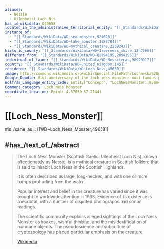 ```yaml
---
aliases:
  - Nessie
  - Uilebheist Loch Nis
has_id_wikidata: Q49658
located_in_the_administrative_territorial_entity: "[[_Standards/WikiData/WD~Highland,208279]]"
instance_of:
  - "[[_Standards/WikiData/WD~sea_monster,920028]]"
  - "[[_Standards/WikiData/WD~lake_monster,1187704]]"
  - "[[_Standards/WikiData/WD~mythical_creature,2239243]]"
historic_county: "[[_Standards/WikiData/WD~Inverness_shire,1247390]]"
different_from: "[[_Standards/WikiData/WD~Q2094195,2094195]]"
individual_of_taxon: "[[_Standards/WikiData/WD~Nessiteras,98929917]]"
country: "[[_Standards/WikiData/WD~United_Kingdom,145]]"
residence: "[[_Standards/WikiData/WD~Loch_Ness,49650]]"
image: http://commons.wikimedia.org/wiki/Special:FilePath/Lochneska%20poboba%20museumofnessie.jpg
Google_Doodle: 81st-anniversary-of-the-loch-ness-monsters-most-famous-photograph
Wolfram_Language_entity_code: Entity["Concept", "LochNessMonster::958n4"]
Commons_category: Loch Ness Monster
coordinate_location: Point(-4.57059 57.2144)
---
```


# [[Loch_Ness_Monster]] 

#is_/same_as :: [[WD~Loch_Ness_Monster,49658]] 

## #has_/text_of_/abstract 

> The Loch Ness Monster (Scottish Gaelic: Uilebheist Loch Nis), known affectionately as Nessie, 
> is a mythical creature in Scottish folklore 
> that is said to inhabit Loch Ness in the Scottish Highlands. 
> 
> It is often described as large, long-necked, 
> and with one or more humps protruding from the water. 
> 
> Popular interest and belief in the creature has varied 
> since it was brought to worldwide attention in 1933. 
> Evidence of its existence is anecdotal, 
> with a number of disputed photographs and sonar readings.
>
> The scientific community explains alleged sightings of the Loch Ness Monster as hoaxes, 
> wishful thinking, and the misidentification of mundane objects. 
> The pseudoscience and subculture of cryptozoology has placed particular emphasis on the creature.
>
> [Wikipedia](https://en.wikipedia.org/wiki/Loch%20Ness%20Monster) 

